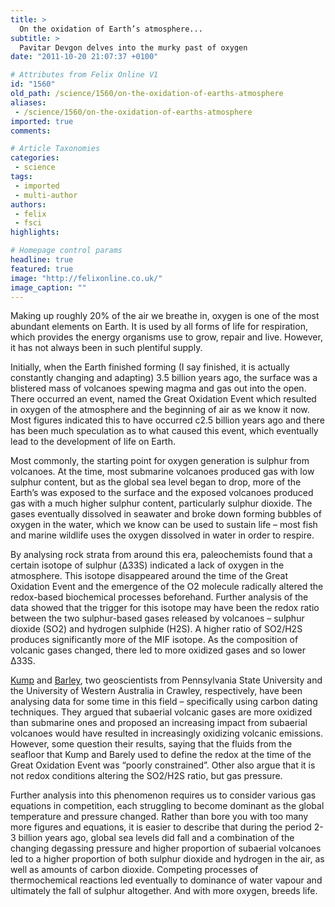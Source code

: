 ```yaml
---
title: >
  On the oxidation of Earth’s atmosphere...
subtitle: >
  Pavitar Devgon delves into the murky past of oxygen
date: "2011-10-20 21:07:37 +0100"

# Attributes from Felix Online V1
id: "1560"
old_path: /science/1560/on-the-oxidation-of-earths-atmosphere
aliases:
 - /science/1560/on-the-oxidation-of-earths-atmosphere
imported: true
comments:

# Article Taxonomies
categories:
 - science
tags:
 - imported
 - multi-author
authors:
 - felix
 - fsci
highlights:

# Homepage control params
headline: true
featured: true
image: "http://felixonline.co.uk/"
image_caption: ""
---
```


Making up roughly 20% of the air we breathe in, oxygen is one of the most abundant elements on Earth. It is used by all forms of life for respiration, which provides the energy organisms use to grow, repair and live. However, it has not always been in such plentiful supply.

Initially, when the Earth finished forming (I say finished, it is actually constantly changing and adapting) 3.5 billion years ago, the surface was a blistered mass of volcanoes spewing magma and gas out into the open. There occurred an event, named the Great Oxidation Event which resulted in oxygen of the atmosphere and the beginning of air as we know it now. Most figures indicated this to have occurred c2.5 billion years ago and there has been much speculation as to what caused this event, which eventually lead to the development of life on Earth.

Most commonly, the starting point for oxygen generation is sulphur from volcanoes. At the time, most submarine volcanoes produced gas with low sulphur content, but as the global sea level began to drop, more of the Earth’s was exposed to the surface and the exposed volcanoes produced gas with a much higher sulphur content, particularly sulphur dioxide. The gases eventually dissolved in seawater and broke down forming bubbles of oxygen in the water, which we know can be used to sustain life – most fish and marine wildlife uses the oxygen dissolved in water in order to respire.

By analysing rock strata from around this era, paleochemists found that a certain isotope of sulphur (Δ33S) indicated a lack of oxygen in the atmosphere. This isotope disappeared around the time of the Great Oxidation Event and the emergence of the O2 molecule radically altered the redox-based biochemical processes beforehand. Further analysis of the data showed that the trigger for this isotope may have been the redox ratio between the two sulphur-based gases released by volcanoes – sulphur dioxide (SO2) and hydrogen sulphide (H2S). A higher ratio of SO2/H2S produces significantly more of the MIF isotope. As the composition of volcanic gases changed, there led to more oxidized gases and so lower Δ33S.

[Kump](http://www3.geosc.psu.edu/people/faculty/personalpages/lkump/vitae.html) and [Barley](http://www.uwa.edu.au/people/mark.barley), two geoscientists from Pennsylvania State University and the University of Western Australia in Crawley, respectively, have been analysing data for some time in this field – specifically using carbon dating techniques. They argued that subaerial volcanic gases are more oxidized than submarine ones and proposed an increasing impact from subaerial volcanoes would have resulted in increasingly oxidizing volcanic emissions. However, some question their results, saying that the fluids from the seafloor that Kump and Barely used to define the redox at the time of the Great Oxidation Event was “poorly constrained”. Other also argue that it is not redox conditions altering the SO2/H2S ratio, but gas pressure.

Further analysis into this phenomenon requires us to consider various gas equations in competition, each struggling to become dominant as the global temperature and pressure changed. Rather than bore you with too many more figures and equations, it is easier to describe that during the period 2-3 billion years ago, global sea levels did fall and a combination of the changing degassing pressure and higher proportion of subaerial volcanoes led to a higher proportion of both sulphur dioxide and hydrogen in the air, as well as amounts of carbon dioxide. Competing processes of thermochemical reactions led eventually to dominance of water vapour and ultimately the fall of sulphur altogether. And with more oxygen, breeds life.
